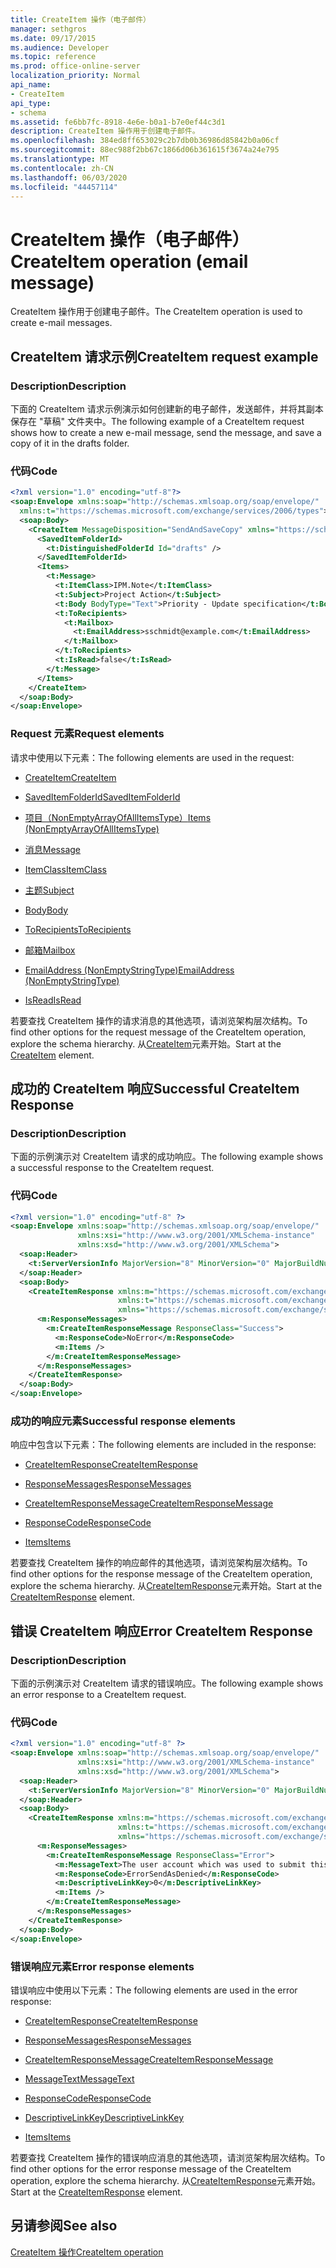 ```yaml
---
title: CreateItem 操作（电子邮件）
manager: sethgros
ms.date: 09/17/2015
ms.audience: Developer
ms.topic: reference
ms.prod: office-online-server
localization_priority: Normal
api_name:
- CreateItem
api_type:
- schema
ms.assetid: fe6bb7fc-8918-4e6e-b0a1-b7e0ef44c3d1
description: CreateItem 操作用于创建电子邮件。
ms.openlocfilehash: 384ed8ff653029c2b7db0b36986d85842b0a06cf
ms.sourcegitcommit: 88ec988f2bb67c1866d06b361615f3674a24e795
ms.translationtype: MT
ms.contentlocale: zh-CN
ms.lasthandoff: 06/03/2020
ms.locfileid: "44457114"
---
```

# <a name="createitem-operation-email-message"></a><span data-ttu-id="8a0ae-103">CreateItem 操作（电子邮件）</span><span class="sxs-lookup"><span data-stu-id="8a0ae-103">CreateItem operation (email message)</span></span>

<span data-ttu-id="8a0ae-104">CreateItem 操作用于创建电子邮件。</span><span class="sxs-lookup"><span data-stu-id="8a0ae-104">The CreateItem operation is used to create e-mail messages.</span></span>
  
## <a name="createitem-request-example"></a><span data-ttu-id="8a0ae-105">CreateItem 请求示例</span><span class="sxs-lookup"><span data-stu-id="8a0ae-105">CreateItem request example</span></span>

### <a name="description"></a><span data-ttu-id="8a0ae-106">Description</span><span class="sxs-lookup"><span data-stu-id="8a0ae-106">Description</span></span>

<span data-ttu-id="8a0ae-107">下面的 CreateItem 请求示例演示如何创建新的电子邮件，发送邮件，并将其副本保存在 "草稿" 文件夹中。</span><span class="sxs-lookup"><span data-stu-id="8a0ae-107">The following example of a CreateItem request shows how to create a new e-mail message, send the message, and save a copy of it in the drafts folder.</span></span>
  
### <a name="code"></a><span data-ttu-id="8a0ae-108">代码</span><span class="sxs-lookup"><span data-stu-id="8a0ae-108">Code</span></span>

```XML
<?xml version="1.0" encoding="utf-8"?>
<soap:Envelope xmlns:soap="http://schemas.xmlsoap.org/soap/envelope/"
  xmlns:t="https://schemas.microsoft.com/exchange/services/2006/types">
  <soap:Body>
    <CreateItem MessageDisposition="SendAndSaveCopy" xmlns="https://schemas.microsoft.com/exchange/services/2006/messages">
      <SavedItemFolderId>
        <t:DistinguishedFolderId Id="drafts" />
      </SavedItemFolderId>
      <Items>
        <t:Message>
          <t:ItemClass>IPM.Note</t:ItemClass>
          <t:Subject>Project Action</t:Subject>
          <t:Body BodyType="Text">Priority - Update specification</t:Body>
          <t:ToRecipients>
            <t:Mailbox>
              <t:EmailAddress>sschmidt@example.com</t:EmailAddress>
            </t:Mailbox>
          </t:ToRecipients>
          <t:IsRead>false</t:IsRead>
        </t:Message>
      </Items>
    </CreateItem>
  </soap:Body>
</soap:Envelope>
```

### <a name="request-elements"></a><span data-ttu-id="8a0ae-109">Request 元素</span><span class="sxs-lookup"><span data-stu-id="8a0ae-109">Request elements</span></span>

<span data-ttu-id="8a0ae-110">请求中使用以下元素：</span><span class="sxs-lookup"><span data-stu-id="8a0ae-110">The following elements are used in the request:</span></span> 
  
- [<span data-ttu-id="8a0ae-111">CreateItem</span><span class="sxs-lookup"><span data-stu-id="8a0ae-111">CreateItem</span></span>](createitem.md)
    
- [<span data-ttu-id="8a0ae-112">SavedItemFolderId</span><span class="sxs-lookup"><span data-stu-id="8a0ae-112">SavedItemFolderId</span></span>](saveditemfolderid.md)
    
- [<span data-ttu-id="8a0ae-113">项目（NonEmptyArrayOfAllItemsType）</span><span class="sxs-lookup"><span data-stu-id="8a0ae-113">Items (NonEmptyArrayOfAllItemsType)</span></span>](items-nonemptyarrayofallitemstype.md)
    
- [<span data-ttu-id="8a0ae-114">消息</span><span class="sxs-lookup"><span data-stu-id="8a0ae-114">Message</span></span>](message-ex15websvcsotherref.md)
    
- [<span data-ttu-id="8a0ae-115">ItemClass</span><span class="sxs-lookup"><span data-stu-id="8a0ae-115">ItemClass</span></span>](itemclass.md)
    
- [<span data-ttu-id="8a0ae-116">主题</span><span class="sxs-lookup"><span data-stu-id="8a0ae-116">Subject</span></span>](subject.md)
    
- [<span data-ttu-id="8a0ae-117">Body</span><span class="sxs-lookup"><span data-stu-id="8a0ae-117">Body</span></span>](body.md)
    
- [<span data-ttu-id="8a0ae-118">ToRecipients</span><span class="sxs-lookup"><span data-stu-id="8a0ae-118">ToRecipients</span></span>](torecipients.md)
    
- [<span data-ttu-id="8a0ae-119">邮箱</span><span class="sxs-lookup"><span data-stu-id="8a0ae-119">Mailbox</span></span>](mailbox.md)
    
- [<span data-ttu-id="8a0ae-120">EmailAddress (NonEmptyStringType)</span><span class="sxs-lookup"><span data-stu-id="8a0ae-120">EmailAddress (NonEmptyStringType)</span></span>](emailaddress-nonemptystringtype.md)
    
- [<span data-ttu-id="8a0ae-121">IsRead</span><span class="sxs-lookup"><span data-stu-id="8a0ae-121">IsRead</span></span>](isread.md)
    
<span data-ttu-id="8a0ae-122">若要查找 CreateItem 操作的请求消息的其他选项，请浏览架构层次结构。</span><span class="sxs-lookup"><span data-stu-id="8a0ae-122">To find other options for the request message of the CreateItem operation, explore the schema hierarchy.</span></span> <span data-ttu-id="8a0ae-123">从[CreateItem](createitem.md)元素开始。</span><span class="sxs-lookup"><span data-stu-id="8a0ae-123">Start at the [CreateItem](createitem.md) element.</span></span> 
  
## <a name="successful-createitem-response"></a><span data-ttu-id="8a0ae-124">成功的 CreateItem 响应</span><span class="sxs-lookup"><span data-stu-id="8a0ae-124">Successful CreateItem Response</span></span>

### <a name="description"></a><span data-ttu-id="8a0ae-125">Description</span><span class="sxs-lookup"><span data-stu-id="8a0ae-125">Description</span></span>

<span data-ttu-id="8a0ae-126">下面的示例演示对 CreateItem 请求的成功响应。</span><span class="sxs-lookup"><span data-stu-id="8a0ae-126">The following example shows a successful response to the CreateItem request.</span></span>
  
### <a name="code"></a><span data-ttu-id="8a0ae-127">代码</span><span class="sxs-lookup"><span data-stu-id="8a0ae-127">Code</span></span>

```XML
<?xml version="1.0" encoding="utf-8" ?>
<soap:Envelope xmlns:soap="http://schemas.xmlsoap.org/soap/envelope/" 
               xmlns:xsi="http://www.w3.org/2001/XMLSchema-instance" 
               xmlns:xsd="http://www.w3.org/2001/XMLSchema">
  <soap:Header>
    <t:ServerVersionInfo MajorVersion="8" MinorVersion="0" MajorBuildNumber="595" MinorBuildNumber="0" xmlns:t="https://schemas.microsoft.com/exchange/services/2006/types" />
  </soap:Header>
  <soap:Body>
    <CreateItemResponse xmlns:m="https://schemas.microsoft.com/exchange/services/2006/messages" 
                        xmlns:t="https://schemas.microsoft.com/exchange/services/2006/types" 
                        xmlns="https://schemas.microsoft.com/exchange/services/2006/messages">
      <m:ResponseMessages>
        <m:CreateItemResponseMessage ResponseClass="Success">
          <m:ResponseCode>NoError</m:ResponseCode>
          <m:Items />
        </m:CreateItemResponseMessage>
      </m:ResponseMessages>
    </CreateItemResponse>
  </soap:Body>
</soap:Envelope>
```

### <a name="successful-response-elements"></a><span data-ttu-id="8a0ae-128">成功的响应元素</span><span class="sxs-lookup"><span data-stu-id="8a0ae-128">Successful response elements</span></span>

<span data-ttu-id="8a0ae-129">响应中包含以下元素：</span><span class="sxs-lookup"><span data-stu-id="8a0ae-129">The following elements are included in the response:</span></span> 
  
- [<span data-ttu-id="8a0ae-130">CreateItemResponse</span><span class="sxs-lookup"><span data-stu-id="8a0ae-130">CreateItemResponse</span></span>](createitemresponse.md)
    
- [<span data-ttu-id="8a0ae-131">ResponseMessages</span><span class="sxs-lookup"><span data-stu-id="8a0ae-131">ResponseMessages</span></span>](responsemessages.md)
    
- [<span data-ttu-id="8a0ae-132">CreateItemResponseMessage</span><span class="sxs-lookup"><span data-stu-id="8a0ae-132">CreateItemResponseMessage</span></span>](createitemresponsemessage.md)
    
- [<span data-ttu-id="8a0ae-133">ResponseCode</span><span class="sxs-lookup"><span data-stu-id="8a0ae-133">ResponseCode</span></span>](responsecode.md)
    
- [<span data-ttu-id="8a0ae-134">Items</span><span class="sxs-lookup"><span data-stu-id="8a0ae-134">Items</span></span>](items.md)
    
<span data-ttu-id="8a0ae-135">若要查找 CreateItem 操作的响应邮件的其他选项，请浏览架构层次结构。</span><span class="sxs-lookup"><span data-stu-id="8a0ae-135">To find other options for the response message of the CreateItem operation, explore the schema hierarchy.</span></span> <span data-ttu-id="8a0ae-136">从[CreateItemResponse](createitemresponse.md)元素开始。</span><span class="sxs-lookup"><span data-stu-id="8a0ae-136">Start at the [CreateItemResponse](createitemresponse.md) element.</span></span> 
  
## <a name="error-createitem-response"></a><span data-ttu-id="8a0ae-137">错误 CreateItem 响应</span><span class="sxs-lookup"><span data-stu-id="8a0ae-137">Error CreateItem Response</span></span>

### <a name="description"></a><span data-ttu-id="8a0ae-138">Description</span><span class="sxs-lookup"><span data-stu-id="8a0ae-138">Description</span></span>

<span data-ttu-id="8a0ae-139">下面的示例演示对 CreateItem 请求的错误响应。</span><span class="sxs-lookup"><span data-stu-id="8a0ae-139">The following example shows an error response to a CreateItem request.</span></span>
  
### <a name="code"></a><span data-ttu-id="8a0ae-140">代码</span><span class="sxs-lookup"><span data-stu-id="8a0ae-140">Code</span></span>

```XML
<?xml version="1.0" encoding="utf-8" ?>
<soap:Envelope xmlns:soap="http://schemas.xmlsoap.org/soap/envelope/" 
               xmlns:xsi="http://www.w3.org/2001/XMLSchema-instance" 
               xmlns:xsd="http://www.w3.org/2001/XMLSchema">
  <soap:Header>
    <t:ServerVersionInfo MajorVersion="8" MinorVersion="0" MajorBuildNumber="595" MinorBuildNumber="0" xmlns:t="https://schemas.microsoft.com/exchange/services/2006/types" />
  </soap:Header>
  <soap:Body>
    <CreateItemResponse xmlns:m="https://schemas.microsoft.com/exchange/services/2006/messages" 
                        xmlns:t="https://schemas.microsoft.com/exchange/services/2006/types" 
                        xmlns="https://schemas.microsoft.com/exchange/services/2006/messages">
      <m:ResponseMessages>
        <m:CreateItemResponseMessage ResponseClass="Error">
          <m:MessageText>The user account which was used to submit this request does not have the right to send mail on behalf of the specified sending account.</m:MessageText>
          <m:ResponseCode>ErrorSendAsDenied</m:ResponseCode>
          <m:DescriptiveLinkKey>0</m:DescriptiveLinkKey>
          <m:Items />
        </m:CreateItemResponseMessage>
      </m:ResponseMessages>
    </CreateItemResponse>
  </soap:Body>
</soap:Envelope>
```

### <a name="error-response-elements"></a><span data-ttu-id="8a0ae-141">错误响应元素</span><span class="sxs-lookup"><span data-stu-id="8a0ae-141">Error response elements</span></span>

<span data-ttu-id="8a0ae-142">错误响应中使用以下元素：</span><span class="sxs-lookup"><span data-stu-id="8a0ae-142">The following elements are used in the error response:</span></span> 
  
- [<span data-ttu-id="8a0ae-143">CreateItemResponse</span><span class="sxs-lookup"><span data-stu-id="8a0ae-143">CreateItemResponse</span></span>](createitemresponse.md)
    
- [<span data-ttu-id="8a0ae-144">ResponseMessages</span><span class="sxs-lookup"><span data-stu-id="8a0ae-144">ResponseMessages</span></span>](responsemessages.md)
    
- [<span data-ttu-id="8a0ae-145">CreateItemResponseMessage</span><span class="sxs-lookup"><span data-stu-id="8a0ae-145">CreateItemResponseMessage</span></span>](createitemresponsemessage.md)
    
- [<span data-ttu-id="8a0ae-146">MessageText</span><span class="sxs-lookup"><span data-stu-id="8a0ae-146">MessageText</span></span>](messagetext.md)
    
- [<span data-ttu-id="8a0ae-147">ResponseCode</span><span class="sxs-lookup"><span data-stu-id="8a0ae-147">ResponseCode</span></span>](responsecode.md)
    
- [<span data-ttu-id="8a0ae-148">DescriptiveLinkKey</span><span class="sxs-lookup"><span data-stu-id="8a0ae-148">DescriptiveLinkKey</span></span>](descriptivelinkkey.md)
    
- [<span data-ttu-id="8a0ae-149">Items</span><span class="sxs-lookup"><span data-stu-id="8a0ae-149">Items</span></span>](items.md)
    
<span data-ttu-id="8a0ae-150">若要查找 CreateItem 操作的错误响应消息的其他选项，请浏览架构层次结构。</span><span class="sxs-lookup"><span data-stu-id="8a0ae-150">To find other options for the error response message of the CreateItem operation, explore the schema hierarchy.</span></span> <span data-ttu-id="8a0ae-151">从[CreateItemResponse](createitemresponse.md)元素开始。</span><span class="sxs-lookup"><span data-stu-id="8a0ae-151">Start at the [CreateItemResponse](createitemresponse.md) element.</span></span> 
  
## <a name="see-also"></a><span data-ttu-id="8a0ae-152">另请参阅</span><span class="sxs-lookup"><span data-stu-id="8a0ae-152">See also</span></span>



[<span data-ttu-id="8a0ae-153">CreateItem 操作</span><span class="sxs-lookup"><span data-stu-id="8a0ae-153">CreateItem operation</span></span>](createitem-operation.md)

